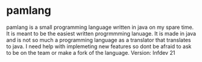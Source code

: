 # pamlang
pamlang is a small programming language written in java on my spare time. It is meant to be the easiest written progrmmming lanuage. It is made in java and is not so much a programming language as a translator that translates to java. I need help with implemeting new features so dont be afraid to ask to be on the team or make a fork of the language. Version: Infdev 21
